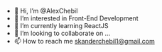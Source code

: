 - 👋 Hi, I’m @AlexChebil
- 👀 I’m interested in Front-End Development
- 🌱 I’m currently learning ReactJS
- 💞️ I’m looking to collaborate on ...
- 📫 How to reach me skanderchebil1@gmail.com

<!---
AlexChebil/AlexChebil is a ✨ special ✨ repository because its `README.md` (this file) appears on your GitHub profile.
You can click the Preview link to take a look at your changes.
--->
